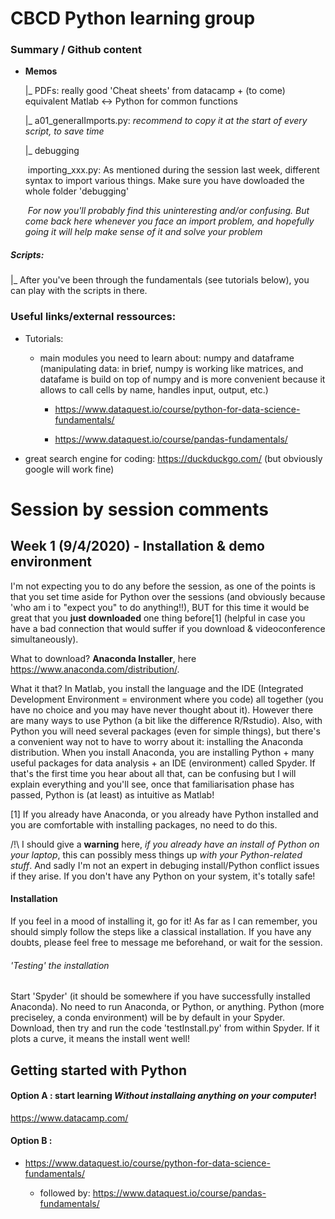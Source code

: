 # CBCD Python learning group 

### Summary / Github content

- **Memos**

  |_ PDFs:  really good 'Cheat sheets' from datacamp + (to come) equivalent Matlab <-> Python for common functions

  |_ a01_generalImports.py: *recommend to copy it at the start of every script, to save time*

  |_ debugging

  ​		importing_xxx.py: As mentioned during the session last week, different syntax to import various things. Make sure you have dowloaded the whole folder 'debugging'

  ​        *For now you'll probably find this uninteresting and/or confusing. But come back here whenever you face an import problem, and hopefully going it will help make sense of it and solve your problem*

##### Scripts:

|_ After you've been through the fundamentals (see tutorials below), you can play with the scripts in there.




### Useful links/external ressources:

- Tutorials:
  - main modules you need to learn about: numpy and dataframe (manipulating data: in brief, numpy is working like matrices, and datafame is build on top of numpy and is more convenient because it allows to call cells by name, handles input, output, etc.)
      - https://www.dataquest.io/course/python-for-data-science-fundamentals/
  
	  - https://www.dataquest.io/course/pandas-fundamentals/
  
- great search engine for coding: https://duckduckgo.com/ (but obviously google will work fine)

# Session by session comments

## Week 1 (9/4/2020) - Installation & demo environment
I'm not expecting you to do any before the session, as one of the points is that you set time aside for Python over the sessions (and obviously because 'who am i to "expect you" to do anything!!), BUT for this time it would be great that you **just downloaded** one thing before[1] (helpful in case you have a bad connection that would suffer if you download & videoconference simultaneously). 

What to download? **Anaconda Installer**, here https://www.anaconda.com/distribution/.

What it that? In Matlab, you install the language and the IDE (Integrated Development Environment = environment where you code) all together (you have no choice and you may have never thought about it). However there are many ways to use Python (a bit like the difference R/Rstudio). Also, with Python you will need several packages (even for simple things), but there's a convenient way not to have to worry about it: installing the Anaconda distribution. When you install Anaconda, you are installing Python + many useful packages for data analysis + an IDE (environment) called Spyder. If that's the first time you hear about all that, can be confusing but I will explain everything and you'll see, once that familiarisation phase has passed, Python is (at least) as intuitive as Matlab!


[1] If you already have Anaconda, or you already have Python installed and you are comfortable with installing packages, no need to do this.

/!\ I should give a **warning** here, *if you already have an install of Python on your laptop*, this can possibly mess things up *with your Python-related stuff*. And sadly I'm not an expert in debuging install/Python conflict issues if they arise. If you don't have any Python on your system, it's totally safe!


#### Installation
If you feel in a mood of installing it, go for it! As far as I can remember, you should simply follow the steps like a classical installation. If you have any doubts, please feel free to message me beforehand, or wait for the session.


###### 'Testing' the installation
Start 'Spyder' (it should be somewhere if you have successfully installed Anaconda). No need to run Anaconda, or Python, or anything. Python (more preciseley, a conda environment) will be by default in your Spyder.
Download, then try and run the code 'testInstall.py' from within Spyder. If it plots a curve, it means the install went well! 



## Getting started with Python

#### Option A : start learning _Without installaing anything on your computer_!

https://www.datacamp.com/

#### Option B : 

- https://www.dataquest.io/course/python-for-data-science-fundamentals/

  - followed by: https://www.dataquest.io/course/pandas-fundamentals/
